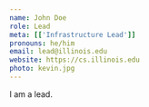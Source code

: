 ```yaml
---
name: John Doe
role: Lead
meta: [['Infrastructure Lead']]
pronouns: he/him
email: lead@illinois.edu
website: https://cs.illinois.edu
photo: kevin.jpg
---
```


I am a lead.
